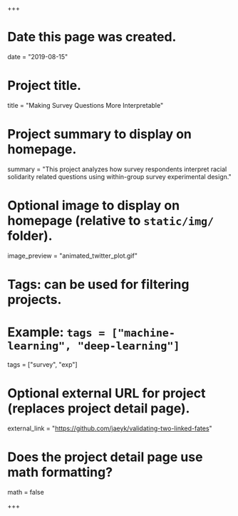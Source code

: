 +++
# Date this page was created.
date = "2019-08-15"

# Project title.
title = "Making Survey Questions More Interpretable"

# Project summary to display on homepage.
summary = "This project analyzes how survey respondents interpret racial solidarity related questions using within-group survey experimental design."

# Optional image to display on homepage (relative to `static/img/` folder).
image_preview = "animated_twitter_plot.gif"

# Tags: can be used for filtering projects.
# Example: `tags = ["machine-learning", "deep-learning"]`
tags = ["survey", "exp"]

# Optional external URL for project (replaces project detail page).
external_link = "https://github.com/jaeyk/validating-two-linked-fates"

# Does the project detail page use math formatting?
math = false

+++

